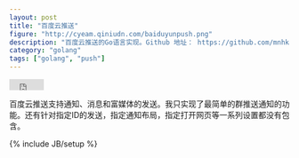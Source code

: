 ```yaml
---
layout: post
title: "百度云推送"
figure: "http://cyeam.qiniudn.com/baiduyunpush.png"
description: "百度云推送的Go语言实现。Github 地址： https://github.com/mnhkahn/BaiduYunPush。"
category: "golang"
tags: ["golang", "push"]
---
```


<iframe src="http://ghbtns.com/github-btn.html?user=mnhkahn&repo=BaiduYunPush&type=fork&count=true"
  allowtransparency="true" frameborder="0" scrolling="0" width="62" height="20"></iframe>

百度云推送支持通知、消息和富媒体的发送。我只实现了最简单的群推送通知的功能。还有针对指定ID的发送，指定通知布局，指定打开网页等一系列设置都没有包含。

{% include JB/setup %}